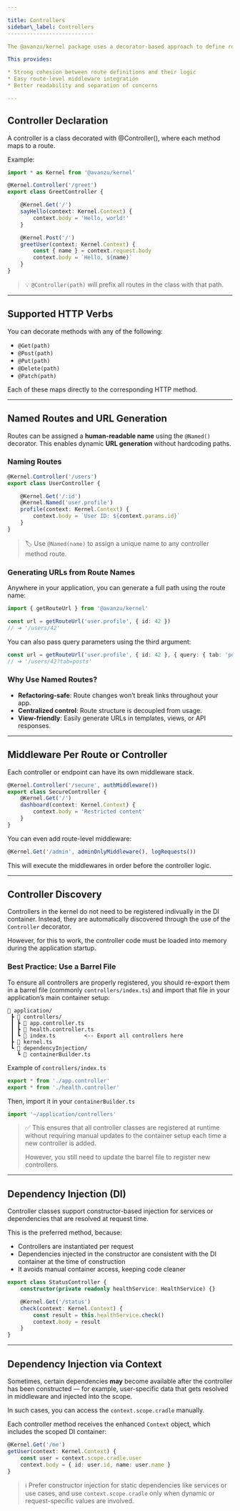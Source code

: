 ```yaml
---

title: Controllers
sidebar\_label: Controllers
---------------------------

The @avanzu/kernel package uses a decorator-based approach to define route handlers in a modular, controller-centric way.

This provides:

* Strong cohesion between route definitions and their logic
* Easy route-level middleware integration
* Better readability and separation of concerns

---
```


## Controller Declaration

A controller is a class decorated with @Controller(), where each method maps to a route.

Example:

```ts
import * as Kernel from '@avanzu/kernel'

@Kernel.Controller('/greet')
export class GreetController {

    @Kernel.Get('/')
    sayHello(context: Kernel.Context) {
        context.body = 'Hello, world!'
    }

    @Kernel.Post('/')
    greetUser(context: Kernel.Context) {
        const { name } = context.request.body
        context.body = `Hello, ${name}`
    }
}
```

> 💡 `@Controller(path)` will prefix all routes in the class with that path.

---

## Supported HTTP Verbs

You can decorate methods with any of the following:

* `@Get(path)`
* `@Post(path)`
* `@Put(path)`
* `@Delete(path)`
* `@Patch(path)`

Each of these maps directly to the corresponding HTTP method.

---

## Named Routes and URL Generation

Routes can be assigned a **human-readable name** using the `@Named()` decorator. This enables dynamic **URL generation** without hardcoding paths.

### Naming Routes

```ts
@Kernel.Controller('/users')
export class UserController {

    @Kernel.Get('/:id')
    @Kernel.Named('user.profile')
    profile(context: Kernel.Context) {
        context.body = `User ID: ${context.params.id}`
    }
}
```

> 🏷️ Use `@Named(name)` to assign a unique name to any controller method route.

### Generating URLs from Route Names

Anywhere in your application, you can generate a full path using the route name:

```ts
import { getRouteUrl } from '@avanzu/kernel'

const url = getRouteUrl('user.profile', { id: 42 })
// ➜ '/users/42'
```

You can also pass query parameters using the third argument:

```ts
const url = getRouteUrl('user.profile', { id: 42 }, { query: { tab: 'posts' } })
// ➜ '/users/42?tab=posts'
```

### Why Use Named Routes?

* **Refactoring-safe**: Route changes won’t break links throughout your app.
* **Centralized control**: Route structure is decoupled from usage.
* **View-friendly**: Easily generate URLs in templates, views, or API responses.

---

## Middleware Per Route or Controller

Each controller or endpoint can have its own middleware stack.

```ts
@Kernel.Controller('/secure', authMiddleware())
export class SecureController {
    @Kernel.Get('/')
    dashboard(context: Kernel.Context) {
        context.body = 'Restricted content'
    }
}
```

You can even add route-level middleware:

```ts
@Kernel.Get('/admin', adminOnlyMiddleware(), logRequests())
```

This will execute the middlewares in order before the controller logic.

---

## Controller Discovery

Controllers in the kernel do not need to be registered indivually in the DI container. Instead, they are automatically discovered through the use of the `Controller` decorator.

However, for this to work, the controller code must be loaded into memory during the application startup.

### Best Practice: Use a Barrel File

To ensure all controllers are properly registered, you should re-export them in a barrel file (commonly `controllers/index.ts`) and import that file in your application’s main container setup:

```
📁 application/
 ┣ 📁 controllers/
 ┃ ┣ 📄 app.controller.ts
 ┃ ┣ 📄 health.controller.ts
 ┃ ┗ 📄 index.ts         <-- Export all controllers here
 ┣ 📄 kernel.ts
 ┗ 📁 dependencyInjection/
   ┗ 📄 containerBuilder.ts
```

Example of `controllers/index.ts`

```ts
export * from './app.controller'
export * from './health.controller'
```

Then, import it in your `containerBuilder.ts`

```ts
import '~/application/controllers'
```

> ✅ This ensures that all controller classes are registered at runtime without requiring manual updates to the container setup each time a new controller is added.
>
> However, you still need to update the barrel file to register new controllers.

---

## Dependency Injection (DI)

Controller classes support constructor-based injection for services or dependencies that are resolved at request time.

This is the preferred method, because:

* Controllers are instantiated per request
* Dependencies injected in the constructor are consistent with the DI container at the time of construction
* It avoids manual container access, keeping code cleaner

```ts
export class StatusController {
    constructor(private readonly healthService: HealthService) {}

    @Kernel.Get('/status')
    check(context: Kernel.Context) {
        const result = this.healthService.check()
        context.body = result
    }
}
```

---

## Dependency Injection via Context

Sometimes, certain dependencies **may** become available after the controller has been constructed — for example, user-specific data that gets resolved in middleware and injected into the scope.

In such cases, you can access the `context.scope.cradle` manually.

Each controller method receives the enhanced `Context` object, which includes the scoped DI container:

```ts
@Kernel.Get('/me')
getUser(context: Kernel.Context) {
    const user = context.scope.cradle.user
    context.body = { id: user.id, name: user.name }
}
```

> ℹ️ Prefer constructor injection for static dependencies like services or use cases, and use `context.scope.cradle` only when dynamic or request-specific values are involved.
